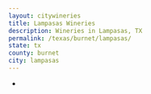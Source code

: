 ```yaml
---
layout: citywineries
title: Lampasas Wineries
description: Wineries in Lampasas, TX
permalink: /texas/burnet/lampasas/
state: tx
county: burnet
city: lampasas
---
```

-
